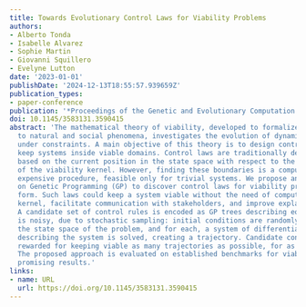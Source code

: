 ```yaml
---
title: Towards Evolutionary Control Laws for Viability Problems
authors:
- Alberto Tonda
- Isabelle Alvarez
- Sophie Martin
- Giovanni Squillero
- Evelyne Lutton
date: '2023-01-01'
publishDate: '2024-12-13T18:55:57.939659Z'
publication_types:
- paper-conference
publication: '*Proceedings of the Genetic and Evolutionary Computation Conference*'
doi: 10.1145/3583131.3590415
abstract: 'The mathematical theory of viability, developed to formalize problems related
  to natural and social phenomena, investigates the evolution of dynamical systems
  under constraints. A main objective of this theory is to design control laws to
  keep systems inside viable domains. Control laws are traditionally defined as rules,
  based on the current position in the state space with respect to the boundaries
  of the viability kernel. However, finding these boundaries is a computationally
  expensive procedure, feasible only for trivial systems. We propose an approach based
  on Genetic Programming (GP) to discover control laws for viability problems in analytic
  form. Such laws could keep a system viable without the need of computing its viability
  kernel, facilitate communication with stakeholders, and improve explainability.
  A candidate set of control rules is encoded as GP trees describing equations. Evaluation
  is noisy, due to stochastic sampling: initial conditions are randomly drawn from
  the state space of the problem, and for each, a system of differential equations
  describing the system is solved, creating a trajectory. Candidate control laws are
  rewarded for keeping viable as many trajectories as possible, for as long as possible.
  The proposed approach is evaluated on established benchmarks for viability and delivers
  promising results.'
links:
- name: URL
  url: https://doi.org/10.1145/3583131.3590415
---
```

